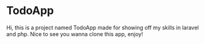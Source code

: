 # TodoApp
Hi, this is a project named TodoApp made for showing off my skills in laravel and php.
Nice to see you wanna clone this app, enjoy!

